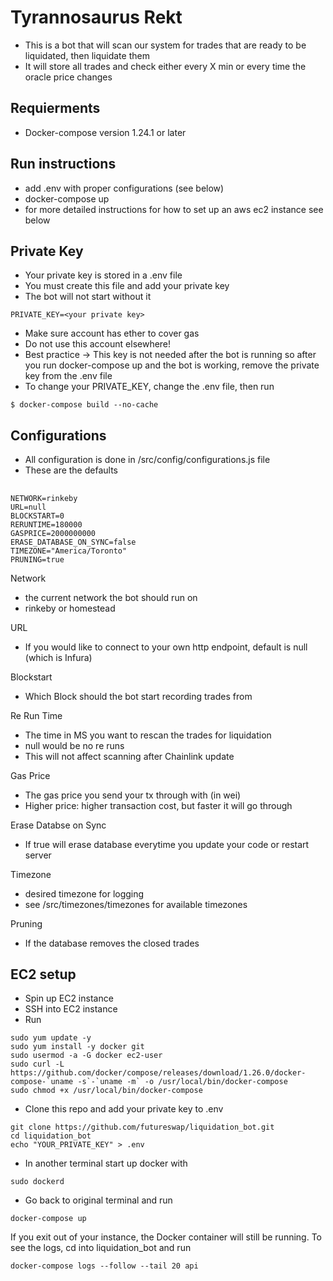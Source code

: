 # Tyrannosaurus Rekt
* This is a bot that will scan our system for trades that are ready to be liquidated, then liquidate them
* It will store all trades and check either every X min or every time the oracle price changes

## Requierments 
* Docker-compose version 1.24.1 or later

## Run instructions
* add .env with proper configurations (see below)
* docker-compose up
* for more detailed instructions for how to set up an aws ec2 instance see below

## Private Key 
* Your private key is stored in a .env file 
* You must create this file and add your private key
* The bot will not start without it
```
PRIVATE_KEY=<your private key>
```
* Make sure account has ether to cover gas
* Do not use this account elsewhere!
* Best practice -> This key is not needed after the bot is running so after you run docker-compose up and the bot is working, remove the private key from the .env file
* To change your PRIVATE_KEY, change the .env file, then run
```
$ docker-compose build --no-cache
```

## Configurations
* All configuration is done in /src/config/configurations.js file
* These are the defaults
## 
```
NETWORK=rinkeby
URL=null
BLOCKSTART=0 
RERUNTIME=180000
GASPRICE=2000000000
ERASE_DATABASE_ON_SYNC=false
TIMEZONE="America/Toronto"
PRUNING=true
```

Network
* the current network the bot should run on 
* rinkeby or homestead

URL
* If you would like to connect to your own http endpoint, default is null (which is Infura)

Blockstart
* Which Block should the bot start recording trades from 

Re Run Time
* The time in MS you want to rescan the trades for liquidation
* null would be no re runs 
* This will not affect scanning after Chainlink update

Gas Price 
* The gas price you send your tx through with (in wei)
* Higher price: higher transaction cost, but faster it will go through

Erase Databse on Sync
* If true will erase database everytime you update your code or restart server 

Timezone 
* desired timezone for logging
* see /src/timezones/timezones for available timezones

Pruning
* If the database removes the closed trades

## EC2 setup
* Spin up EC2 instance
* SSH into EC2 instance 
* Run
```
sudo yum update -y
sudo yum install -y docker git
sudo usermod -a -G docker ec2-user
sudo curl -L https://github.com/docker/compose/releases/download/1.26.0/docker-compose-`uname -s`-`uname -m` -o /usr/local/bin/docker-compose
sudo chmod +x /usr/local/bin/docker-compose
```
* Clone this repo and add your private key to .env
```
git clone https://github.com/futureswap/liquidation_bot.git
cd liquidation_bot
echo "YOUR_PRIVATE_KEY" > .env
```
* In another terminal start up docker with 
```
sudo dockerd
```

* Go back to original terminal and run 
```
docker-compose up 
```

If you exit out of your instance, the Docker container will still be running. To see the logs, cd into liquidation_bot and run 
```
docker-compose logs --follow --tail 20 api
```

